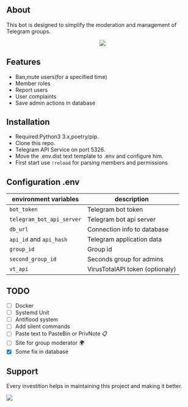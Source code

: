 ## About
This bot is designed to simplify the moderation and management of Telegram groups.

<p align="center">
    <img src="https://img.shields.io/badge/license-GPL-blue">
</p>

## Features
* Ban,mute users(for a specified time) 
* Member roles       
* Report users
* User complaints
* Save admin actions in database

## Installation
- Required:Python3 3.x,poetry/pip.
- Clone this repo.
- Telegram API Service on port 5326.
- Move the .env.dist text template to .env and configure him.
- First start use `!reload` for parsing members and permissions

## Configuration .env

| environment variables             | description                      |
|-----------------------------------|----------------------------------|
| `bot_token`                       | Telegram bot token               |
| `telegram_bot_api_server`         | Telegram bot api server          |
| `db_url`                          | Connection info to database      |
| `api_id` and `api_hash`           | Telegram application data        |
| `group_id`                        | Group id                         |
| `second_group_id`                 | Seconds group for admins         |
| `vt_api`                          | VirusTotalAPI token (optionaly)  |

## TODO  

- [ ] Docker
- [ ] Systemd Unit
- [ ] Antiflood system                          
- [ ] Add silent commands
- [ ] Paste text to PasteBin or PrivNote        📋
- [ ] Site for group moderator                  🌍
- [x] Some fix in database 

## Support 
Every investition helps in maintaining this project and making it better.

<img src="https://img.shields.io/badge/btc-bc1qzp7q3rghzcx70534e7xf6tj0ns3dqvvnex80kf-green?logo=bitcoin">
